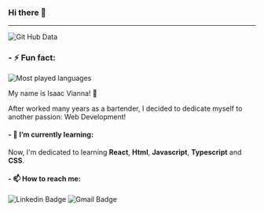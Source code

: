 ### Hi there 👋
---
![Git Hub Data](https://github-readme-stats.vercel.app/api?username=isaacviannadev&show_icons=true&theme=vue)
### - ⚡ Fun fact:
![Most played languages](https://github-readme-stats.vercel.app/api/top-langs/?username=isaacviannadev&theme=vue)

My name is Isaac Vianna! :beginner:

  After worked many years as a bartender, I decided to dedicate myself to another passion: Web Development!

#### - 🌱 I’m currently learning:
  Now, I'm dedicated to learning **React**, **Html**, **Javascript**, **Typescript** and **CSS**. 

#### - 📫 How to reach me: 
![Linkedin Badge](https://img.shields.io/badge/-IsaacVianna-blue?style=plastic&logo=Linkedin&logoColor=white&link=https://www.linkedin.com/in/isaacvianna/) ![Gmail Badge](https://img.shields.io/badge/-isaacsvianna@gmail.com-c14438?style=plastic&logo=Gmail&logoColor=white&link=mailto:isaacsvianna@gmail.com)

<!--
**isaacviannadev/isaacviannadev** is a ✨ _special_ ✨ repository because its `README.md` (this file) appears on your GitHub profile.

Here are some ideas to get you started:

- 🔭 I’m currently working on ...
- 🌱 I’m currently learning ...
- 👯 I’m looking to collaborate on ...
- 🤔 I’m looking for help with ...
- 💬 Ask me about ...
- 📫 How to reach me: ...
- 😄 Pronouns: ...
- ⚡ Fun fact: ...
-->
